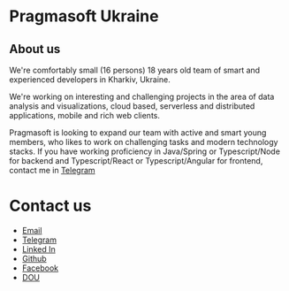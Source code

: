 # Pragmasoft Ukraine

## <a id="about">About us</a>

We're comfortably small (16 persons) 18 years old team of smart and experienced developers in Kharkiv, Ukraine. 

We're working on interesting and challenging projects in the area of data analysis and visualizations, cloud based, serverless and distributed applications, mobile and rich web clients. 

Pragmasoft is looking to expand our team with active and smart young members, who likes to work on challenging tasks and modern technology stacks. If you have working proficiency in Java/Spring or Typescript/Node for backend and Typescript/React or Typescript/Angular for frontend, contact me in [Telegram](https://t.me/pragmasoft)

# <a id='contacts'>Contact us</a>

* [Email](mailto:info@pragmasoft.com.ua)
* [Telegram](https://t.me/pragmasoft)
* [Linked In](https://www.linkedin.com/company/pragmasoft-ukraine/)
* [Github](https://github.com/pragmasoft-ukraine)
* [Facebook](https://www.facebook.com/pages/Pragmasoft/340275132655051)
* [DOU](https://jobs.dou.ua/companies/pragmasoft/)
